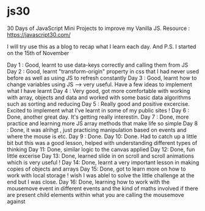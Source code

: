 # js30

30 Days of JavaScript Mini Projects to improve my Vanilla JS. Resource : https://javascript30.com/

I will try use this as a blog to recap what I learn each day. And P.S. I started on the 15th of November

Day 1 : Good, learnt to use data-keys correctly and calling them from JS
Day 2 : Good, learnt "transform-origin" property in css that I had never used before as well as using JS to refresh constantly
Day 3 : Good, learnt how to change variables using JS --> very useful. Have a few ideas to implement what I have learnt
Day 4 : Very good, got more comfortable with working with array, objects and data and worked with some basic data algorithms such as sorting and reducing
Day 5 : Really good and positive excercise. Excited to implement what I've learnt in some of my public sites !
Day 6 : Done, another great day. It's getting really interestin.
Day 7 : Done, more practice and learning more JS array methods that make life so simple
Day 8 : Done, it was alrihgt , just practicing manipulation based on events and where the mouse is etc.
Day 9 : Done.
Day 10: Done. Had to catch up a little bit but this was a good lesson, helped with understanding different types of thinking
Day 11: Done, similar logic to the canvas applied
Day 12: Done, fun little excerise
Day 13: Done, learned slide in on scroll and scroll animations which is very useful !
Day 14: Done, learnt a very important lesson in making copies of objects and arrays
Day 15: Done, got to learn more on how to work with local storage ! wish I was ablel to solve the little challenge at the end but I was close.
Day 16: Done, learning how to work with the mousemove event in different events and the kind of maths involved if there are present child elements within what you are calling the mousemove against
